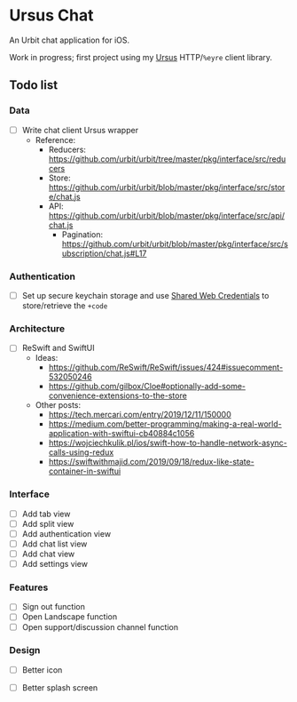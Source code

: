 # Ursus Chat

An Urbit chat application for iOS.

Work in progress; first project using my [Ursus](https://github.com/dclelland/Ursus) HTTP/`%eyre` client library.

## Todo list

### Data

- [ ] Write chat client Ursus wrapper
    - Reference:
        - Reducers: https://github.com/urbit/urbit/tree/master/pkg/interface/src/reducers
        - Store: https://github.com/urbit/urbit/blob/master/pkg/interface/src/store/chat.js
        - API: https://github.com/urbit/urbit/blob/master/pkg/interface/src/api/chat.js
            - Pagination: https://github.com/urbit/urbit/blob/master/pkg/interface/src/subscription/chat.js#L17

### Authentication

- [ ] Set up secure keychain storage and use [Shared Web Credentials](https://github.com/kishikawakatsumi/KeychainAccess#shared_web_credentials) to store/retrieve the `+code`

### Architecture

- [ ] ReSwift and SwiftUI
    - Ideas:
        - https://github.com/ReSwift/ReSwift/issues/424#issuecomment-532050246
        - https://github.com/gilbox/Cloe#optionally-add-some-convenience-extensions-to-the-store
    - Other posts:
        - https://tech.mercari.com/entry/2019/12/11/150000
        - https://medium.com/better-programming/making-a-real-world-application-with-swiftui-cb40884c1056
        - https://wojciechkulik.pl/ios/swift-how-to-handle-network-async-calls-using-redux
        - https://swiftwithmajid.com/2019/09/18/redux-like-state-container-in-swiftui

### Interface

- [ ] Add tab view
- [ ] Add split view
- [ ] Add authentication view
- [ ] Add chat list view
- [ ] Add chat view
- [ ] Add settings view

### Features

- [ ] Sign out function
- [ ] Open Landscape function
- [ ] Open support/discussion channel function

### Design

- [ ] Better icon
- [ ] Better splash screen

